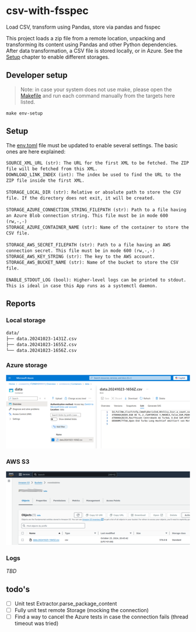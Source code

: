 # csv-with-fsspec

Load CSV, transform using Pandas, store via pandas and fsspec

This project loads a zip file from a remote location, unpacking and transforming
its content using Pandas and other Python dependencies. After data transformation,
a CSV file is stored locally, or in Azure. See the [Setup](#setup) chapter
to enable different storages.


## Developer setup

> Note: in case your system does not use make, please open the [Makefile](Makefile) and run each command
> manually from the targets here listed.

```shell
make env-setup
```

## Setup

The [env.toml](env.toml) file must be updated to enable several settings. The basic ones are here explained:

```
SOURCE_XML_URL (str): The URL for the first XML to be fetched. The ZIP file will be fetched from this XML.
DOWNLOAD_LINK_INDEX (int): The index be used to find the URL to the ZIP file inside the first XML.

STORAGE_LOCAL_DIR (str): Relative or absolute path to store the CSV file. If the directory does not exit, it will be created.

STORAGE_AZURE_CONNECTION_STRING_FILEPATH (str): Path to a file having an Azure Blob connection string. This file must be in mode 600 (rw,-,-)
STORAGE_AZURE_CONTAINER_NAME (str): Name of the container to store the CSV file.

STORAGE_AWS_SECRET_FILEPATH (str): Path to a file having an AWS connection secret. This file must be in mode 600 (rw,-,-)
STORAGE_AWS_KEY_STRING (str): The key to the AWS account.
STORAGE_AWS_BUCKET_NAME (str): Name of the bucket to store the CSV file.

ENABLE_STDOUT_LOG (bool): Higher-level logs can be printed to stdout. This is ideal in case this App runs as a systemctl daemon.
```

## Reports

### Local storage

```shell
data/
├── data.20241023-1431Z.csv
├── data.20241023-1655Z.csv
└── data.20241023-1656Z.csv
```

### Azure storage

![](docs/azure.png)

### AWS S3

![](docs/awss3.png)

### Logs

_TBD_


## todo's

- [ ] Unit test Extractor.parse_package_content
- [ ] Fully unit test remote Storage (mocking the connection)
- [ ] Find a way to cancel the Azure tests in case the connection fails (thread timeout was tried)
